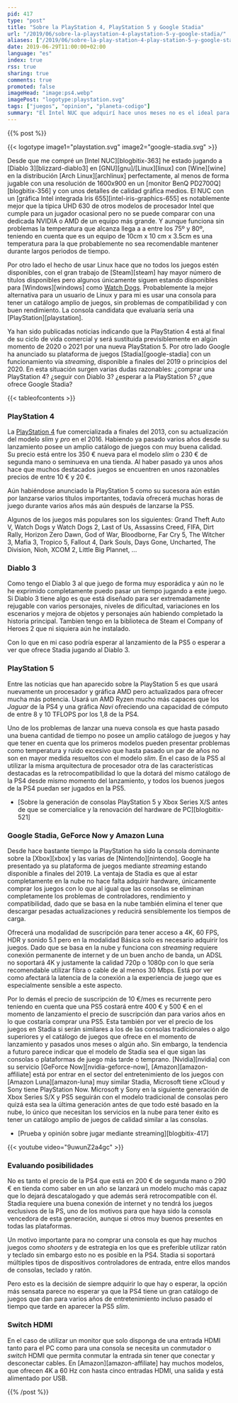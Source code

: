 ```yaml
---
pid: 417
type: "post"
title: "Sobre la PlayStation 4, PlayStation 5 y Google Stadia"
url: "/2019/06/sobre-la-playstation-4-playstation-5-y-google-stadia/"
aliases: ["/2019/06/sobre-la-play-station-4-play-station-5-y-google-stadia/"]
date: 2019-06-29T11:00:00+02:00
language: "es"
index: true
rss: true
sharing: true
comments: true
promoted: false
imageHead: "image:ps4.webp"
imagePost: "logotype:playstation.svg"
tags: ["juegos", "opinion", "planeta-codigo"]
summary: "El Intel NUC que adquirí hace unos meses no es el ideal para jugar sobre todo por su pequeño tamaño y temperaturas, en mi caso como jugador ocasional es suficiente pero unido a que soy usuario de GNU/Linux hace que deba usar Wine o Steam para los juegos con lo que hay algunos juegos que me llaman la atención que no tengo disponibles. La PlayStation 4 está ya al final de su ciclo de vida, ya hay noticias de la PlayStation 5 y Google Stadia ofrecerá una nueva experiencia de juego ¿comprar una PlayStation 4? ¿o seguir con Diablo 3 mientras se lanzan la PlayStation 5 o a Stadia?."
---
```


{{% post %}}

{{< logotype image1="playstation.svg" image2="google-stadia.svg" >}}

Desde que me compré un [Intel NUC][blogbitix-363] he estado jugando a [Diablo 3][blizzard-diablo3] en [GNU][gnu]/[Linux][linux] con [Wine][wine] en la distribución [Arch Linux][archlinux] perfectamente, al menos de forma jugable con una resolución de 1600x900 en un [monitor BenQ PD2700Q][blogbitix-356] y con unos detalles de calidad gráfica medios. El NUC con un [gráfica Intel integrada Iris 655][intel-iris-graphics-655] es notablemente mejor que la típica UHD 630 de otros modelos de procesador Intel que cumple para un jugador ocasional pero no se puede comparar con una dedicada NVIDIA o AMD de un equipo más grande. Y aunque funciona sin problemas la temperatura que alcanza llega a a entre los 75º y 80º, teniendo en cuenta que es un equipo de 10cm x 10 cm x 3.5cm es una temperatura para la que probablemente no sea recomendable mantener durante largos periodos de tiempo.

Por otro lado el hecho de usar Linux hace que no todos los juegos estén disponibles, con el gran trabajo de [Steam][steam] hay mayor número de títulos disponibles pero algunos únicamente siguen estando disponibles para [Windows][windows] como [Watch Dogs](https://store.steampowered.com/app/243470/Watch_Dogs/). Probablemente la mejor alternativa para un usuario de Linux y para mi es usar una consola para tener un catálogo amplio de juegos, sin problemas de compatibilidad y con buen rendimiento. La consola candidata que evaluaría sería una [PlayStation][playstation].

Ya han sido publicadas noticias indicando que la PlayStation 4 está al final de su ciclo de vida comercial y será sustituida previsiblemente en algún momento de 2020 o 2021 por una nueva PlayStation 5. Por otro lado Google ha anunciado su plataforma de juegos [Stadia][google-stadia] con un funcionamiento vía _streaming_, disponible a finales del 2019 o principios del 2020. En esta situación surgen varias dudas razonables: ¿comprar una PlayStation 4? ¿seguir con Diablo 3? ¿esperar a la PlayStation 5? ¿que ofrece Google Stadia?

{{< tableofcontents >}}

### PlayStation 4

La [PlayStation 4](https://es.wikipedia.org/wiki/PlayStation_4) fue comercializada a finales del 2013, con su actualización del modelo _slim_ y _pro_ en el 2016. Habiendo ya pasado varios años desde su lanzamiento posee un amplio catálogo de juegos con muy buena calidad. Su precio está entre los 350 € nueva para el modelo _slim_ o 230 € de segunda mano o seminueva en una tienda. Al haber pasado ya unos años hace que muchos destacados juegos se encuentren en unos razonables precios de entre 10 € y 20 €.

Aún habiéndose anunciado la PlayStation 5 como su sucesora aún están por lanzarse varios títulos importantes, todavía ofrecerá muchas horas de juego durante varios años más aún después de lanzarse la PS5.

Algunos de los juegos más populares son los siguientes: Grand Theft Auto V, Watch Dogs y Watch Dogs 2, Last of Us, Assassins Creed, FIFA, Dirt Rally, Horizon Zero Dawn, God of War, Bloodborne, Far Cry 5, The Witcher 3, Mafia 3, Tropico 5, Fallout 4, Dark Souls, Days Gone, Uncharted, The Division, Nioh, XCOM 2, Little Big Plannet, ...

### Diablo 3

Como tengo el Diablo 3 al que juego de forma muy esporádica y aún no le he exprimido completamente puedo pasar un tiempo jugando a este juego. Si Diablo 3 tiene algo es que está diseñado para ser extremadamente rejugable con varios personajes, niveles de dificultad, variaciones en los escenarios y mejora de objetos y personajes aún habiendo completado la historia principal. Tambien tengo en la biblioteca de Steam el Company of Heroes 2 que ni siquiera aún he instalado.

Con lo que en mi caso podría esperar al lanzamiento de la PS5 o esperar a ver que ofrece Stadia jugando al Diablo 3.

### PlayStation 5

Entre las noticias que han aparecido sobre la PlayStation 5 es que usará nuevamente un procesador y gráfica AMD pero actualizados para ofrecer mucha más potencia. Usará un AMD Ryzen mucho más capaces que los _Jaguar_ de la PS4 y una gráfica _Navi_ ofreciendo una capacidad de cómputo de entre 8 y 10 TFLOPS por los 1,8 de la PS4.

Uno de los problemas de lanzar una nueva consola es que hasta pasado una buena cantidad de tiempo no posee un amplio catálogo de juegos y hay que tener en cuenta que los primeros modelos pueden presentar problemas como temperatura y ruido excesivo que hasta pasado un par de años no son en mayor medida resueltos con el modelo _slim_. En el caso de la PS5 al utilizar la misma arquitectura de procesador otra de las características destacadas es la retrocompatibilidad lo que la dotará del mismo catálogo de la PS4 desde mismo momento del lanzamiento, y todos los buenos juegos de la PS4 puedan ser jugados en la PS5.

* [Sobre la generación de consolas PlayStation 5 y Xbox Series X/S antes de que se comercialice y la renovación del hardware de PC][blogbitix-521]

### Google Stadia, GeForce Now y Amazon Luna

Desde hace bastante tiempo la PlayStation ha sido la consola dominante sobre la [Xbox][xbox] y las varias de [Nintendo][nintendo]. Google ha presentado ya su plataforma de juegos mediante _streaming_ estando disponible a finales del 2019. La ventaja de Stadia es que al estar completamente en la nube no hace falta adquirir hardware, únicamente comprar los juegos con lo que al igual que las consolas se eliminan completamente los problemas de controladores, rendimiento y compatibilidad, dado que se basa en la nube también elimina el tener que descargar pesadas actualizaciones y reducirá sensiblemente los tiempos de carga.

Ofrecerá una modalidad de suscripción para tener acceso a 4K, 60 FPS, HDR y sonido 5.1 pero en la modalidad Básica solo es necesario adquirir los juegos. Dado que se basa en la nube y funciona con _streaming_ requiere conexión permanente de internet y de un buen ancho de banda, un ADSL no soportará 4K y justamente la calidad 720p o 1080p con lo que sería recomendable utilizar fibra o cable de al menos 30 Mbps. Está por ver como afectará la latencia de la conexión a la experiencia de juego que es especialmente sensible a este aspecto.

Por lo demás el precio de suscripción de 10 €/mes es recurrente pero teniendo en cuenta que una PS5 costará entre 400 € y 500 € en el momento de lanzamiento el precio de suscripción dan para varios años en lo que costaría comprar una PS5. Esta también por ver el precio de los juegos en Stadia si serán similares a los de las consolas tradicionales o algo superiores y el catálogo de juegos que ofrece en el momento de lanzamiento y pasados unos meses o algún año. Sin embargo, la tendencia a futuro parece indicar que el modelo de Stadia sea el que sigan las consolas o plataformas de juego más tarde o temprano. [Nvidia][nvidia] con su servicio [GeForce Now][nvidia-geforce-now], [Amazon][amazon-affiliate] está por entrar en el sector del entretenimiento de los juegos con [Amazon Luna][amazon-luna] muy similar Stadia, Microsoft tiene xCloud y Sony tiene PlayStation Now. Microsoft y Sony en la siguiente generación de Xbox Series S/X y PS5 seguirán con el modelo tradicional de consolas pero quizá esta sea la última generación antes de que todo esté basado en la nube, lo único que necesitan los servicios en la nube para tener éxito es tener un catálogo amplio de juegos de calidad similar a las consolas.

* [Prueba y opinión sobre jugar mediante streaming][blogbitix-417]

{{< youtube
    video="9uwunZ2a4gc" >}}

### Evaluando posibilidades

No es tanto el precio de la PS4 que está en 200 € de segunda mano o 290 € en tienda como saber en un año se lanzará un modelo mucho más capaz que lo dejará descatalogado y que además será retrocompatible con él. Stadia requiere una buena conexión de internet y no tendrá los juegos exclusivos de la PS, uno de los motivos para que haya sido la consola vencedora de esta generación, aunque si otros muy buenos presentes en todas las plataformas.

Un motivo importante para no comprar una consola es que hay muchos juegos como _shooters_ y de estrategia en los que es preferible utilizar ratón y teclado sin embargo esto no es posible en la PS4. Stadia si soportará múltiples tipos de dispositivos controladores de entrada, entre ellos mandos de consolas, teclado y ratón.

Pero esto es la decisión de siempre adquirir lo que hay o esperar, la opción más sensata parece no esperar ya que la PS4 tiene un gran catálogo de juegos que dan para varios años de entretenimiento incluso pasado el tiempo que tarde en aparecer la PS5 _slim_.

### Switch HDMI

En el caso de utilizar un monitor que solo disponga de una entrada HDMI tanto para el PC como para una consola se necesita un conmutador o _switch_ HDMI que permita conmutar la entrada sin tener que conectar y desconectar cables. En [Amazon][amazon-affiliate] hay muchos modelos, que ofrecen 4K a 60 Hz con hasta cinco entradas HDMI, una salida y está alimentado por USB.

{{% /post %}}
